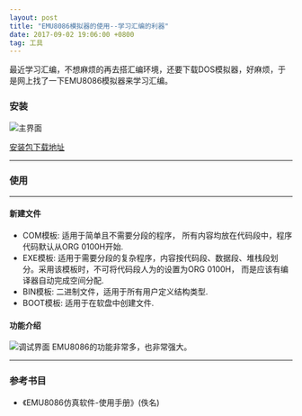 ```yaml
---
layout: post
title: "EMU8086模拟器的使用--学习汇编的利器"
date: 2017-09-02 19:06:00 +0800
tag: 工具
---
```


最近学习汇编，不想麻烦的再去搭汇编环境，还要下载DOS模拟器，好麻烦，于是网上找了一下EMU8086模拟器来学习汇编。

### 安装
![主界面](https://moetu.fastmirror.org/images/2017/09/03/Snipaste_2017-09-03_16-41-327c850.png)
<br>

[安装包下载地址](http://www.emu8086.com/)

***


### 使用
***

#### 新建文件
* COM模板: 适用于简单且不需要分段的程序， 所有内容均放在代码段中，程序代码默认从ORG 0100H开始.
* EXE模板: 适用于需要分段的复杂程序，内容按代码段、数据段、堆栈段划分。采用该模板时，不可将代码段人为的设置为ORG 0100H， 而是应该有编译器自动完成空间分配.
* BIN模板: 二进制文件，适用于所有用户定义结构类型.
* BOOT模板: 适用于在软盘中创建文件.

#### 功能介绍

![调试界面](https://moetu.fastmirror.org/images/2017/09/03/Snipaste_2017-09-02_19-41-0836bff.png)
EMU8086的功能非常多，也非常强大。

***
###  参考书目
* 《EMU8086仿真软件-使用手册》(佚名)
